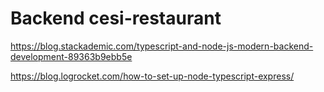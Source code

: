 # Backend cesi-restaurant

https://blog.stackademic.com/typescript-and-node-js-modern-backend-development-89363b9ebb5e

https://blog.logrocket.com/how-to-set-up-node-typescript-express/
